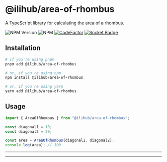 # @ilihub/area-of-rhombus

A TypeScript library for calculating the area of a rhombus.

![NPM Version](https://img.shields.io/npm/v/%40ilihub%2Farea-of-rhombus?color=33cd56&logo=npm)
![NPM](https://img.shields.io/npm/l/%40ilihub%2Farea-of-rhombus)
[![CodeFactor](https://www.codefactor.io/repository/github/ilihub/npm/badge)](https://www.codefactor.io/repository/github/ilihub/npm)
[![Socket Badge](https://socket.dev/api/badge/npm/package/@ilihub/area-of-rhombus)](https://socket.dev/npm/package/@ilihub/area-of-rhombus)

## Installation

```bash
# if you're using pnpm
pnpm add @ilihub/area-of-rhombus

# or, if you're using npm
npm install @ilihub/area-of-rhombus

# or, if you're using yarn
yarn add @ilihub/area-of-rhombus
```

## Usage

```javascript
import { AreaOfRhombus } from "@ilihub/area-of-rhombus";

const diagonal1 = 10;
const diagonal2 = 20;

const area = AreaOfRhombus(diagonal1, diagonal2);
console.log(area); // 100
```

---

<!-- sponsors_and_backers_section_start -->

<!-- sponsors_and_backers_section_end -->

---
